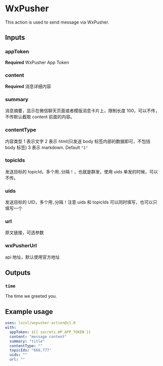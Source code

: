 # WxPusher

This action is used to send message via WxPusher.

## Inputs

### appToken

**Required** WxPusher App Token

### content

**Required** 消息详细内容

### summary

消息摘要，显示在微信聊天页面或者模版消息卡片上，限制长度 100，可以不传，不传默认截取 content 前面的内容。

### contentType

内容类型 1 表示文字 2 表示 html(只发送 body 标签内部的数据即可，不包括 body 标签) 3 表示 markdown. Default `"1"`

### topicIds

发送目标的 topicId，多个用`,`分隔！，也就是群发，使用 uids 单发的时候，可以不传。

### uids

发送目标的 UID，多个用`,`分隔！注意 uids 和 topicIds 可以同时填写，也可以只填写一个

### url

原文链接，可选参数

### wxPusherUrl

api 地址，默认使用官方地址

## Outputs

### `time`

The time we greeted you.

## Example usage

```yml
uses: lxzxl/wxpusher-action@v1.0
with:
  appToken: ${{ secrets.WP_APP_TOKEN }}
  content: "message content"
  summary: "title"
  contentType: ""
  topicIds: "666,777"
  uids: ""
  url: ""
```
